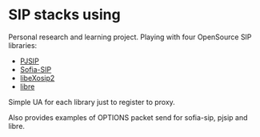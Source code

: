 # SIP stacks using

Personal research and learning project.
Playing with four OpenSource SIP libraries:

  * [PJSIP](http://www.pjsip.org/)
  * [Sofia-SIP](http://sofia-sip.sourceforge.net/)
  * [libeXosip2](http://www.antisip.com/doc/exosip2/)
  * [libre](http://creytiv.com/re.html)

Simple UA for each library just to register to proxy.

Also provides examples of OPTIONS packet send for sofia-sip, pjsip and libre.
